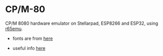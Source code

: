 CP/M-80
=======

CP/M 8080 hardware emulator on Stellarpad, ESP8266 and ESP32, using [r65emu](jscrane/r65emu).

- fonts are from [here](http://jared.geek.nz/2014/jan/custom-fonts-for-microcontrollers)

- useful info [here](http://cpuville.com/Code/CPM-on-a-new-computer.html)
